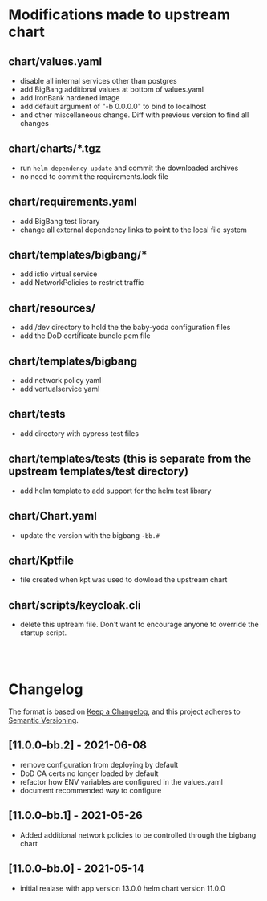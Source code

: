 # Modifications made to upstream chart
## chart/values.yaml
- disable all internal services other than postgres
- add BigBang additional values at bottom of values.yaml
- add IronBank hardened image
- add default argument of "-b 0.0.0.0" to bind to localhost
- and other miscellaneous change.  Diff with previous version to find all changes

##  chart/charts/*.tgz
- run ```helm dependency update``` and commit the downloaded archives
- no need to commit the requirements.lock file

## chart/requirements.yaml
- add BigBang test library
- change all external dependency links to point to the local file system

## chart/templates/bigbang/*
- add istio virtual service
- add NetworkPolicies to restrict traffic

## chart/resources/
- add /dev directory to hold the the baby-yoda configuration files
- add the DoD certificate bundle pem file

## chart/templates/bigbang
- add network policy yaml
- add vertualservice yaml

## chart/tests
- add directory with cypress test files

## chart/templates/tests  (this is separate from the upstream templates/test directory)
- add helm template to add support for the helm test library

## chart/Chart.yaml
- update the version with the bigbang ```-bb.#``` 

## chart/Kptfile
- file created when kpt was used to dowload the upstream chart

## chart/scripts/keycloak.cli
- delete this uptream file.  Don't want to encourage anyone to override the startup script.  


&nbsp;  
&nbsp;    

# Changelog

The format is based on [Keep a Changelog](https://keepachangelog.com/en/1.0.0/), and this project adheres to [Semantic Versioning](https://semver.org/spec/v2.0.0.html).

## [11.0.0-bb.2] - 2021-06-08
- remove configuration from deploying by default
- DoD CA certs no longer loaded by default
- refactor how ENV variables are configured in the values.yaml
- document recommended way to configure

## [11.0.0-bb.1] - 2021-05-26
- Added additional network policies to be controlled through the bigbang chart

## [11.0.0-bb.0] - 2021-05-14
- initial realase with app version 13.0.0 helm chart version 11.0.0

